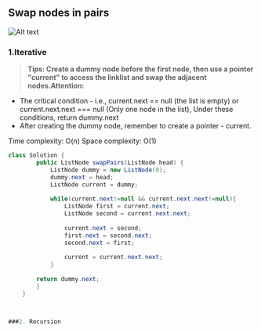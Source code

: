 ## Swap nodes in pairs
![Alt text](./1546504571241.png)

### 1.Iterative 
> **Tips: Create a dummy node before the first node, then use a pointer "current" to access the linklist and swap the adjacent nodes.Attention:** 

- The critical condition - i.e., current.next == null (the list is empty) or current.next.next === null (Only one node in the list), Under these conditions, return dummy.next
- After creating the dummy node, remember to create a pointer - current.

Time complexity: O(n) 
Space complexity: O(1)

``` java
class Solution {
	    public ListNode swapPairs(ListNode head) {
	        ListNode dummy = new ListNode(0);
	        dummy.next = head;
	        ListNode current = dummy;
        
	        while(current.next!=null && current.next.next!=null){
	            ListNode first = current.next;
	            ListNode second = current.next.next;
            
	            current.next = second;
	            first.next = second.next;
	            second.next = first;
	            
	            current = current.next.next;
	        }
        
        return dummy.next;
	    }
	}


  	
###2. Recursion
 
